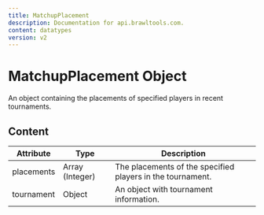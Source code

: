 ```yaml
---
title: MatchupPlacement
description: Documentation for api.brawltools.com.
content: datatypes
version: v2
---
```


# MatchupPlacement Object

An object containing the placements of specified players in recent tournaments.

## Content

| Attribute  | Type            | Description                                                |
| ---------- | --------------- | ---------------------------------------------------------- |
| placements | Array (Integer) | The placements of the specified players in the tournament. |
| tournament | Object          | An object with tournament information.                     |
